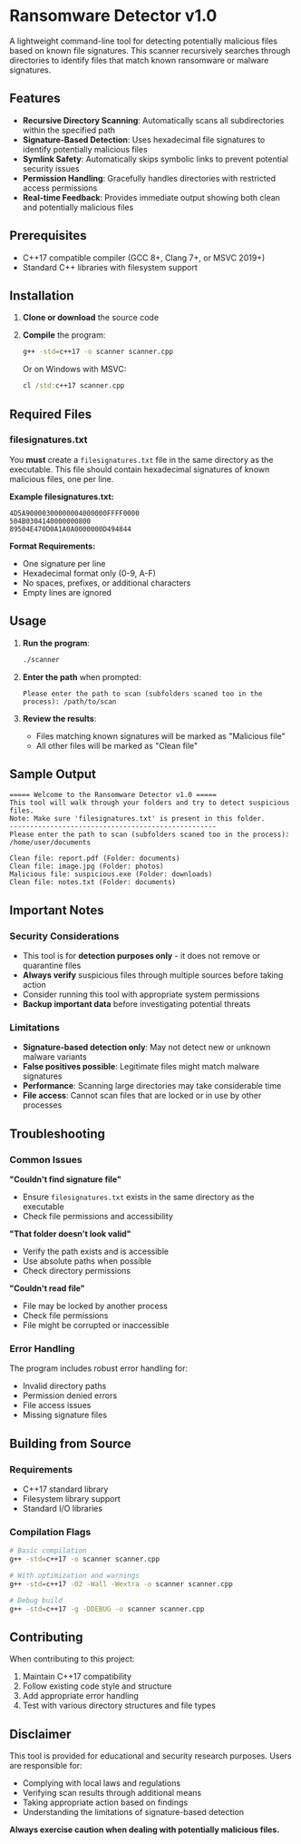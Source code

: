 # Ransomware Detector v1.0

A lightweight command-line tool for detecting potentially malicious files based on known file signatures. This scanner recursively searches through directories to identify files that match known ransomware or malware signatures.

## Features

- **Recursive Directory Scanning**: Automatically scans all subdirectories within the specified path
- **Signature-Based Detection**: Uses hexadecimal file signatures to identify potentially malicious files
- **Symlink Safety**: Automatically skips symbolic links to prevent potential security issues
- **Permission Handling**: Gracefully handles directories with restricted access permissions
- **Real-time Feedback**: Provides immediate output showing both clean and potentially malicious files

## Prerequisites

- C++17 compatible compiler (GCC 8+, Clang 7+, or MSVC 2019+)
- Standard C++ libraries with filesystem support

## Installation

1. **Clone or download** the source code
2. **Compile** the program:
   ```bash
   g++ -std=c++17 -o scanner scanner.cpp
   ```
   
   Or on Windows with MSVC:
   ```cmd
   cl /std:c++17 scanner.cpp
   ```

## Required Files

### filesignatures.txt
You **must** create a `filesignatures.txt` file in the same directory as the executable. This file should contain hexadecimal signatures of known malicious files, one per line.

**Example filesignatures.txt:**
```
4D5A90000300000004000000FFFF0000
504B0304140000000800
89504E470D0A1A0A0000000D494844
```

**Format Requirements:**
- One signature per line
- Hexadecimal format only (0-9, A-F)
- No spaces, prefixes, or additional characters
- Empty lines are ignored

## Usage

1. **Run the program**:
   ```bash
   ./scanner
   ```

2. **Enter the path** when prompted:
   ```
   Please enter the path to scan (subfolders scaned too in the process): /path/to/scan
   ```

3. **Review the results**:
   - Files matching known signatures will be marked as "Malicious file"
   - All other files will be marked as "Clean file"

## Sample Output

```
===== Welcome to the Ransomware Detector v1.0 =====
This tool will walk through your folders and try to detect suspicious files.
Note: Make sure 'filesignatures.txt' is present in this folder.
---------------------------------------------------
Please enter the path to scan (subfolders scaned too in the process): /home/user/documents

Clean file: report.pdf (Folder: documents)
Clean file: image.jpg (Folder: photos)
Malicious file: suspicious.exe (Folder: downloads)
Clean file: notes.txt (Folder: documents)
```

## Important Notes

### Security Considerations
- This tool is for **detection purposes only** - it does not remove or quarantine files
- **Always verify** suspicious files through multiple sources before taking action
- Consider running this tool with appropriate system permissions
- **Backup important data** before investigating potential threats

### Limitations
- **Signature-based detection only**: May not detect new or unknown malware variants
- **False positives possible**: Legitimate files might match malware signatures
- **Performance**: Scanning large directories may take considerable time
- **File access**: Cannot scan files that are locked or in use by other processes

## Troubleshooting

### Common Issues

**"Couldn't find signature file"**
- Ensure `filesignatures.txt` exists in the same directory as the executable
- Check file permissions and accessibility

**"That folder doesn't look valid"**
- Verify the path exists and is accessible
- Use absolute paths when possible
- Check directory permissions

**"Couldn't read file"**
- File may be locked by another process
- Check file permissions
- File might be corrupted or inaccessible

### Error Handling
The program includes robust error handling for:
- Invalid directory paths
- Permission denied errors
- File access issues
- Missing signature files

## Building from Source

### Requirements
- C++17 standard library
- Filesystem library support
- Standard I/O libraries

### Compilation Flags
```bash
# Basic compilation
g++ -std=c++17 -o scanner scanner.cpp

# With optimization and warnings
g++ -std=c++17 -O2 -Wall -Wextra -o scanner scanner.cpp

# Debug build
g++ -std=c++17 -g -DDEBUG -o scanner scanner.cpp
```

## Contributing

When contributing to this project:
1. Maintain C++17 compatibility
2. Follow existing code style and structure
3. Add appropriate error handling
4. Test with various directory structures and file types

## Disclaimer

This tool is provided for educational and security research purposes. Users are responsible for:
- Complying with local laws and regulations
- Verifying scan results through additional means
- Taking appropriate action based on findings
- Understanding the limitations of signature-based detection

**Always exercise caution when dealing with potentially malicious files.**
